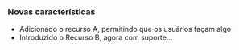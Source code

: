 
### Novas características

- Adicionado o recurso A, permitindo que os usuários façam algo
- Introduzido o Recurso B, agora com suporte...
